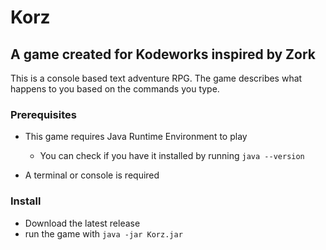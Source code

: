 # Korz
## A game created for Kodeworks inspired by Zork

This is a console based text adventure RPG.
The game describes what happens to you based on the commands you type.



### Prerequisites
* This game requires Java Runtime Environment to play
  * You can check if you have it installed by running `java --version`

* A terminal or console is required
### Install

* Download the latest release
* run the game with `java -jar Korz.jar`